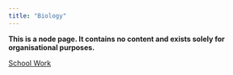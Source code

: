 ```yaml
---
title: "Biology"
---
```

**This is a node page. It contains no content and exists solely for organisational purposes.**

[School Work](/SchoolWork)